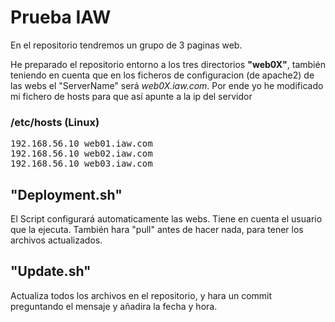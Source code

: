 
# Prueba IAW
En el repositorio tendremos un grupo de 3 paginas web.

He preparado el repositorio entorno a los tres directorios <b>"web0X"</b>,
también teniendo en cuenta que en los ficheros de configuracion (de apache2) de las webs
el "ServerName" será <i>web0X.iaw.com</i>. Por ende yo he modificado mi fichero de hosts
para que así apunte a la ip del servidor

### /etc/hosts (Linux)
<pre>
192.168.56.10 web01.iaw.com
192.168.56.10 web02.iaw.com
192.168.56.10 web03.iaw.com
</pre>

## "Deployment.sh"
El Script configurará automaticamente las webs. Tiene en cuenta el usuario que la ejecuta.
También hara "pull" antes de hacer nada, para tener los archivos actualizados.

## "Update.sh"
Actualiza todos los archivos en el repositorio, y hara un commit
preguntando el mensaje y añadira la fecha y hora.
